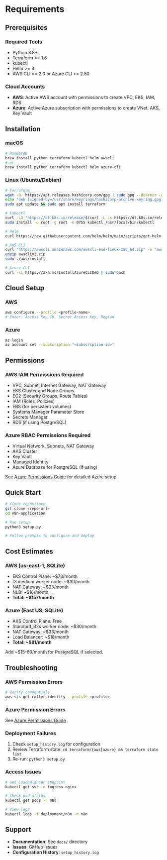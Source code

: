 # Requirements

## Prerequisites

### Required Tools
- Python 3.8+
- Terraform >= 1.6
- kubectl
- Helm >= 3
- AWS CLI >= 2.0 or Azure CLI >= 2.50

### Cloud Accounts
- **AWS**: Active AWS account with permissions to create VPC, EKS, IAM, RDS
- **Azure**: Active Azure subscription with permissions to create VNet, AKS, Key Vault

## Installation

### macOS
```bash
# Homebrew
brew install python terraform kubectl helm awscli
# or
brew install python terraform kubectl helm azure-cli
```

### Linux (Ubuntu/Debian)
```bash
# Terraform
wget -O- https://apt.releases.hashicorp.com/gpg | sudo gpg --dearmor -o /usr/share/keyrings/hashicorp-archive-keyring.gpg
echo "deb [signed-by=/usr/share/keyrings/hashicorp-archive-keyring.gpg] https://apt.releases.hashicorp.com $(lsb_release -cs) main" | sudo tee /etc/apt/sources.list.d/hashicorp.list
sudo apt update && sudo apt install terraform

# kubectl
curl -LO "https://dl.k8s.io/release/$(curl -L -s https://dl.k8s.io/release/stable.txt)/bin/linux/amd64/kubectl"
sudo install -o root -g root -m 0755 kubectl /usr/local/bin/kubectl

# Helm
curl https://raw.githubusercontent.com/helm/helm/main/scripts/get-helm-3 | bash

# AWS CLI
curl "https://awscli.amazonaws.com/awscli-exe-linux-x86_64.zip" -o "awscliv2.zip"
unzip awscliv2.zip
sudo ./aws/install

# Azure CLI
curl -sL https://aka.ms/InstallAzureCLIDeb | sudo bash
```

## Cloud Setup

### AWS
```bash
aws configure --profile <profile-name>
# Enter: Access Key ID, Secret Access Key, Region
```

### Azure
```bash
az login
az account set --subscription "<subscription-id>"
```

## Permissions

### AWS IAM Permissions Required
- VPC, Subnet, Internet Gateway, NAT Gateway
- EKS Cluster and Node Groups
- EC2 (Security Groups, Route Tables)
- IAM (Roles, Policies)
- EBS (for persistent volumes)
- Systems Manager Parameter Store
- Secrets Manager
- RDS (if using PostgreSQL)

### Azure RBAC Permissions Required
- Virtual Network, Subnets, NAT Gateway
- AKS Cluster
- Key Vault
- Managed Identity
- Azure Database for PostgreSQL (if using)

See [Azure Permissions Guide](../guides/azure-permissions.md) for detailed Azure setup.

## Quick Start

```bash
# Clone repository
git clone <repo-url>
cd n8n-application

# Run setup
python3 setup.py

# Follow prompts to configure and deploy
```

## Cost Estimates

### AWS (us-east-1, SQLite)
- EKS Control Plane: ~$73/month
- t3.medium worker node: ~$30/month
- NAT Gateway: ~$33/month
- NLB: ~$16/month
- **Total: ~$157/month**

### Azure (East US, SQLite)
- AKS Control Plane: Free
- Standard_B2s worker node: ~$30/month
- NAT Gateway: ~$33/month
- Load Balancer: ~$18/month
- **Total: ~$81/month**

Add ~$15-60/month for PostgreSQL if selected.

## Troubleshooting

### AWS Permission Errors
```bash
# Verify credentials
aws sts get-caller-identity --profile <profile>
```

### Azure Permission Errors
See [Azure Permissions Guide](../guides/azure-permissions.md)

### Deployment Failures
1. Check `setup_history.log` for configuration
2. Review Terraform state: `cd terraform/{aws|azure} && terraform state list`
3. Re-run: `python3 setup.py`

### Access Issues
```bash
# Get LoadBalancer endpoint
kubectl get svc -n ingress-nginx

# Check pod status
kubectl get pods -n n8n

# View logs
kubectl logs -f deployment/n8n -n n8n
```

## Support

- **Documentation**: See `docs/` directory
- **Issues**: GitHub Issues
- **Configuration History**: `setup_history.log`
